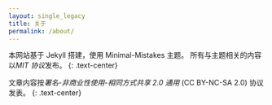 ```yaml
---
layout: single_legacy
title: 关于
permalink: /about/
---
```


本网站基于 Jekyll 搭建，使用 Minimal-Mistakes 主题。
所有与主题相关的内容以*MIT 协议*发布。
{: .text-center}

文章内容按*署名-非商业性使用-相同方式共享 2.0 通用* (CC BY-NC-SA 2.0) 协议发表。
{: .text-center}
